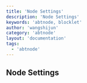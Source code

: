 ```yaml
---
title: 'Node Settings'
description: 'Node Settings'
keywords: 'abtnode, blocklet'
author: 'wangshijun'
category: 'abtnode'
layout: 'documentation'
tags:
  - 'abtnode'
---
```


## Node Settings

[//]: # (TODO: Finish Document)
